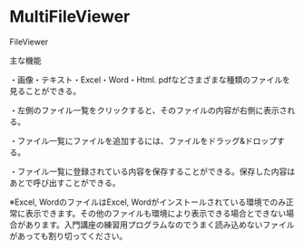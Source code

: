 # MultiFileViewer
FileViewer

主な機能

・画像・テキスト・Excel・Word・Html. pdfなどさまざまな種類のファイルを見ることができる。

・左側のファイル一覧をクリックすると、そのファイルの内容が右側に表示される。

・ファイル一覧にファイルを追加するには、ファイルをドラッグ&ドロップする。

・ファイル一覧に登録されている内容を保存することができる。保存した内容はあとで呼び出すことができる。

※Excel, WordのファイルはExcel, Wordがインストールされている環境でのみ正常に表示できます。その他のファイルも環境により表示できる場合とできない場合があります。入門講座の練習用プログラムなのでうまく読み込めないファイルがあっても割り切ってください。
